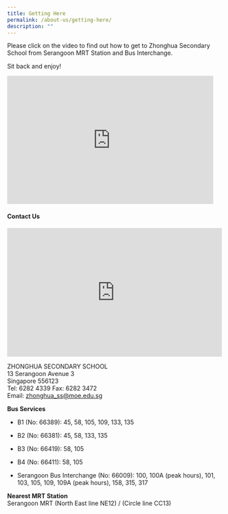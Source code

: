 ```yaml
---
title: Getting Here
permalink: /about-us/getting-here/
description: ""
---
```

Please click on the video to find out how to get to Zhonghua Secondary School from Serangoon MRT Station and Bus Interchange.

Sit back and enjoy!

<iframe src="https://docs.google.com/presentation/d/e/2PACX-1vR7YcwEVYItEtJivd_4hf0XP1BIRnXyk50w03i7OWL_oZ1btZN476_6eJBO1rSFaXNM5ypyuYwqwtXp/embed?start=false&amp;loop=false&amp;delayms=3000" frameborder="0" width="480" height="299" allowfullscreen="true"></iframe>

#### **Contact Us**
<iframe loading="lazy" allowfullscreen="" style="border:0;" height="300" width="500" src="https://www.google.com/maps/embed?pb=!1m14!1m8!1m3!1d3988.7110035069713!2d103.869284!3d1.349917!3m2!1i1024!2i768!4f13.1!3m3!1m2!1s0x0%3A0xae86acd815e43387!2sZhonghua%20Secondary%20School!5e0!3m2!1sen!2ssg!4v1674789456564!5m2!1sen!2ssg"></iframe>

ZHONGHUA SECONDARY SCHOOL  
13 Serangoon Avenue 3  
Singapore 556123  
Tel: 6282 4339 Fax: 6282 3472  
Email: [zhonghua_ss@moe.edu.sg](mailto:zhonghua_ss@moe.edu.sg)  
  
**Bus Services**  
*   B1 (No: 66389): 45, 58, 105, 109, 133, 135  
    
*   B2 (No: 66381): 45, 58, 133, 135  
    
*   B3 (No: 66419): 58, 105  
    
*   B4 (No: 66411): 58, 105  
    
*   Serangoon Bus Interchange (No: 66009): 100, 100A (peak hours), 101, 103, 105, 109, 109A (peak hours), 158, 315, 317

  

**Nearest MRT Station**<br>
Serangoon MRT (North East line NE12) / (Circle line CC13)